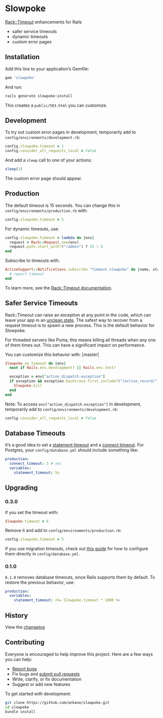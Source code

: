 # Slowpoke

[Rack::Timeout](https://github.com/heroku/rack-timeout) enhancements for Rails

- safer service timeouts
- dynamic timeouts
- custom error pages

## Installation

Add this line to your application’s Gemfile:

```ruby
gem 'slowpoke'
```

And run:

```sh
rails generate slowpoke:install
```

This creates a `public/503.html` you can customize.

## Development

To try out custom error pages in development, temporarily add to `config/environments/development.rb`:

```ruby
config.slowpoke.timeout = 1
config.consider_all_requests_local = false
```

And add a `sleep` call to one of your actions:

```ruby
sleep(2)
```

The custom error page should appear.

## Production

The default timeout is 15 seconds. You can change this in `config/environments/production.rb` with:

```ruby
config.slowpoke.timeout = 5
```

For dynamic timeouts, use:

```ruby
config.slowpoke.timeout = lambda do |env|
  request = Rack::Request.new(env)
  request.path.start_with?("/admin") ? 15 : 5
end
```

Subscribe to timeouts with:

```ruby
ActiveSupport::Notifications.subscribe "timeout.slowpoke" do |name, start, finish, id, payload|
  # report timeout
end
```

To learn more, see the [Rack::Timeout documentation](https://github.com/heroku/rack-timeout).

## Safer Service Timeouts

Rack::Timeout can raise an exception at any point in the code, which can leave your app in an [unclean state](https://www.schneems.com/2017/02/21/the-oldest-bug-in-ruby-why-racktimeout-might-hose-your-server/). The safest way to recover from a request timeout is to spawn a new process. This is the default behavior for Slowpoke.

For threaded servers like Puma, this means killing all threads when any one of them times out. This can have a significant impact on performance.

You can customize this behavior with: [master]

```ruby
Slowpoke.on_timeout do |env|
  next if Rails.env.development? || Rails.env.test?

  exception = env["action_dispatch.exception"]
  if exception && exception.backtrace.first.include?("/active_record/")
    Slowpoke.kill
  end
end
```

Note: To access `env["action_dispatch.exception"]` in development, temporarily add to `config/environments/development.rb`:

```ruby
config.consider_all_requests_local = false
```

## Database Timeouts

It’s a good idea to set a [statement timeout](https://github.com/ankane/the-ultimate-guide-to-ruby-timeouts/#statement-timeouts-1) and a [connect timeout](https://github.com/ankane/the-ultimate-guide-to-ruby-timeouts/#activerecord). For Postgres, your `config/database.yml` should include something like:

```yml
production:
  connect_timeout: 3 # sec
  variables:
    statement_timeout: 5s
```

## Upgrading

### 0.3.0

If you set the timeout with:

```ruby
Slowpoke.timeout = 5
```

Remove it and add to `config/environments/production.rb`:

```ruby
config.slowpoke.timeout = 5
```

If you use migration timeouts, check out [this guide](https://github.com/ankane/the-ultimate-guide-to-ruby-timeouts/#statement-timeouts-1) for how to configure them directly in `config/database.yml`.

### 0.1.0

`0.1.0` removes database timeouts, since Rails supports them by default. To restore the previous behavior, use:

```yaml
production:
  variables:
    statement_timeout: <%= Slowpoke.timeout * 1000 %>
```

## History

View the [changelog](https://github.com/ankane/slowpoke/blob/master/CHANGELOG.md)

## Contributing

Everyone is encouraged to help improve this project. Here are a few ways you can help:

- [Report bugs](https://github.com/ankane/slowpoke/issues)
- Fix bugs and [submit pull requests](https://github.com/ankane/slowpoke/pulls)
- Write, clarify, or fix documentation
- Suggest or add new features

To get started with development:

```sh
git clone https://github.com/ankane/slowpoke.git
cd slowpoke
bundle install
```

